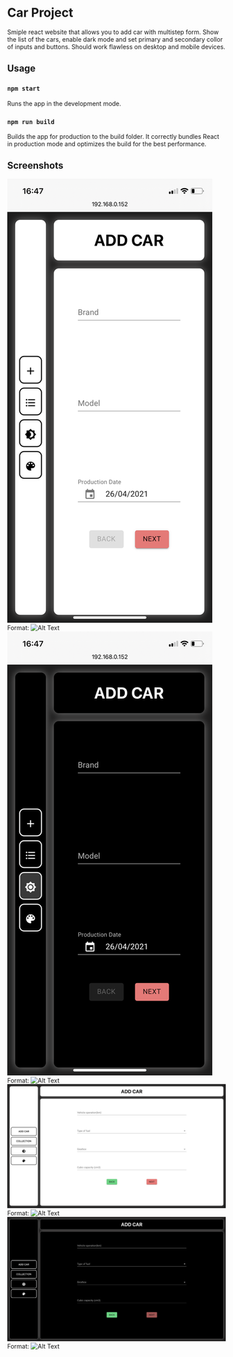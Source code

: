 # Car Project

Smiple react website that allows you to add car with multistep form.
Show the list of the cars, enable dark mode and set primary and secondary collor of inputs and buttons. Should work flawless on desktop and mobile devices.

## Usage

### `npm start`

Runs the app in the development mode.

### `npm run build`

Builds the app for production to the build folder.
It correctly bundles React in production mode and optimizes the build for the best performance.

## Screenshots

![Mobile](/screenshots/mobile-1.png)
Format: ![Alt Text](url)
![Mobile](/screenshots/mobile-2.png)
Format: ![Alt Text](url)
![Desktop](/screenshots/desktop-1.png)
Format: ![Alt Text](url)
![Desktop](/screenshots/desktop-2.png)
Format: ![Alt Text](url)
